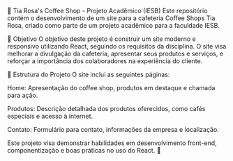 📌 Tia Rosa's Coffee Shop - Projeto Acadêmico (IESB)
Este repositório contém o desenvolvimento de um site para a cafeteria Coffee Shops Tia Rosa, criado como parte de um projeto acadêmico para a faculdade IESB.

🎯 Objetivo
O objetivo deste projeto é construir um site moderno e responsivo utilizando React, seguindo os requisitos da disciplina. O site visa melhorar a divulgação da cafeteria, apresentar seus produtos e serviços, e reforçar a importância dos colaboradores na experiência do cliente.

📄 Estrutura do Projeto
O site inclui as seguintes páginas:

Home: Apresentação do coffee shop, produtos em destaque e chamada para ação.

Produtos: Descrição detalhada dos produtos oferecidos, como cafés especiais e acesso à internet.

Contato: Formulário para contato, informações da empresa e localização.

Este projeto visa demonstrar habilidades em desenvolvimento front-end, componentização e boas práticas no uso do React. 🚀

